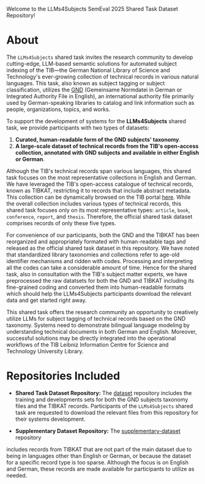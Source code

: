 Welcome to the LLMs4Subjects SemEval 2025 Shared Task Dataset Repository! 

# About

The `LLMs4Subjects` shared task invites the research community to develop cutting-edge, LLM-based semantic solutions for automated subject indexing of the TIB—the German National Library of Science and Technology's ever-growing collection of technical records in various natural languages. This task, also known as subject tagging or subject classification, utilizes the [GND](https://www.dnb.de/EN/Professionell/Standardisierung/GND/gnd_node.html) (Gemeinsame Normdatei in German or Integrated Authority File in English), an international authority file primarily used by German-speaking libraries to catalog and link information such as people, organizations, topics, and works.

To support the development of systems for the **LLMs4Subjects** shared task, we provide participants with two types of datasets:

1. **Curated, human-readable form of the GND subjects' taxonomy**.
2. **A large-scale dataset of technical records from the TIB's open-access collection, annotated with GND subjects and available in either English or German**.

Although the TIB's technical records span various languages, this shared task focuses on the most representative collections in English and German. We have leveraged the TIB's open-access catalogue of technical records, known as TIBKAT, restricting it to records that include abstract metadata. This collection can be dynamically browsed on the TIB portal [here](https://www.tib.eu/en/search?tx_tibsearch_search%5Baction%5D=search&tx_tibsearch_search%5Bcnt%5D=20&tx_tibsearch_search%5Bcontroller%5D=Search&tx_tibsearch_search%5BgroupField%5D=matchTitleTypeFirstAuthor_str&tx_tibsearch_search%5Bpg%5D=1&tx_tibsearch_search%5Bquery%5D=prefix%3Atibkat%20%2Babstract%3A%2A%20%2BxmlPath%3Asubject%2F%40type%3Dgnd&cHash=f451c3e5094da4379c764584d10afc8d). While the overall collection includes various types of technical records, this shared task focuses only on its most representative types: `article`, `book`, `conference`, `report`, and `thesis`. Therefore, the official shared task dataset comprises records of only these five types.

For convenience of our participants, both the GND and the TIBKAT has been reorganized and appropriately formated with human-readable tags and released as the official shared task dataset in this repository. We have noted that standardized library taxonomies and collections refer to age-old identifier mechanisms and ridden with codes. Processing and interpreting all the codes can take a considerable amount of time. Hence for the shared task, also in consultation with the TIB's subject matter experts, we have preprocessed the raw datatsets for both the GND and TIBKAT including its fine-grained coding and converted them into human-readable formats which should help the LLMs4Subjects participants download the relevant data and get started right away.


This shared task offers the research community an opportunity to creatively utilize LLMs for subject tagging of technical records based on the GND taxonomy. Systems need to demonstrate bilingual language modeling by understanding technical documents in both German and English. Moreover, successful solutions may be directly integrated into the operational workflows of the TIB Leibniz Information Centre for Science and Technology University Library.


# Repositories Included

- **Shared Task Dataset Repository:** The [dataset](https://github.com/jd-coderepos/llms4subjects/tree/main/shared-task-datasets) repository includes the training and developments sets for both the GND subjects taxonomy files and the TIBKAT records. Participants of the `LLMs4Subjects` shared task are requested to download the relevant files from this repository for their systems development.

- **Supplementary Dataset Repository:** The [supplementary-dataset](https://github.com/jd-coderepos/llms4subjects/tree/main/supplementary-datasets) repository

 includes records from TIBKAT that are not part of the main dataset due to being in languages other than English or German, or because the dataset for a specific record type is too sparse. Although the focus is on English and German, these records are made available for participants to utilize as needed.


